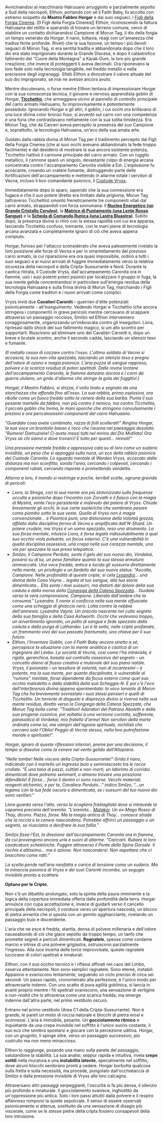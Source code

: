 
Avvicinandosi al macchinario Halruuano arrugginito e parzialmente sepolto a Sud della necropoli, Elthon, portando con sé il Faith Baby, fu accolto con estremo sospetto da **Mastro Fabbro Horgar** e dai suoi seguaci, i [Figli della Forgia Cinerea](entity-link://I%20Figli%20della%20Forgia%20Cinerea "I Figli della Forgia Cinerea, un gruppo di artigiani e inventori disillusi dal loro dio Morun Tag dopo la Grande Discesa.").  [[I Figli della Forgia Cinerea]] Elthon, riconoscendo la fattura Halruaana del relitto e sperando di trovare un terreno comune, cercò di stabilire un contatto dichiarandosi Campione di Morun Tag, il dio della forgia un tempo venerato da Horgar. Il nano, tuttavia, reagì con un'amarezza che tradiva ferite profonde. Rivelò che la sua fazione, un tempo i più devoti seguaci di Morun Tag, si era sentita tradita e abbandonata dopo che il loro dio era stato imprigionato durante la Grande Discesa, e dopo il catastrofico fallimento del "Cuore della Montagna" a Karak-Dum, la loro più grande creazione, che invece di proteggerli li aveva decimati. Ora riponevano la loro fede solo nella tecnologia tangibile, nel freddo metallo e nella precisione degli ingranaggi. Sfidò Elthon a dimostrare il valore attuale del suo dio imprigionato, se mai ne avesse ancora avuto.

Mentre discutevano, o forse mentre Elthon tentava di impressionare Horgar con la sua conoscenza tecnica, il giovane e nervoso apprendista goblin di Horgar, **[Ticchettio](entity-link://Ticchettio,%20il%20Ricettacolo%20Riluttante "Ticchettio, l'apprendista goblin di Horgar, che diviene involontariamente il tramite per l'intervento di Morun Tag.")**, che armeggiava vicino al pannello di controllo principale del carro armato Halruuano, fu improvvisamente e potentemente posseduto. Ignorando Horgar e gli altri, il goblin, i cui occhi ora brillavano di una luce divina color bronzo fuso, si avventò sul carro con una competenza e una furia che contrastavano nettamente con la sua solita timidezza. Era Morun Tag, che da Carceri aveva percepito la presenza del suo Campione e, soprattutto, la tecnologia Halruaana, un'eco della sua amata arte.

Guidato dalla rabbia divina di Morun Tag per il tradimento percepito dai Figli della Forgia Cinerea (che ai suoi occhi avevano abbandonato la fede troppo facilmente) e dal desiderio di mostrare la sua ancora esistente potenza, Ticchettio riattivò il cannone principale del carro armato. Con un ruggito metallico, il cannone sparò un singolo, devastante colpo di energia arcana concentrata contro l'accampamento Caronita visibile a Est. L'esplosione fu accecante, creando un cratere fumante, distruggendo parte delle fortificazioni dell'accampamento e mettendo in allarme totale i servitori di Vecna, incluso il loro comandante psionico, il [Custode Vryss](entity-link://.%20Warden%20Vryss,%20il%20Collezionista%20di%20Pensieri "Warden Vryss, comandante Caronita psionico al servizio di Vecna, potenziato da un N-Shard.").

Immediatamente dopo lo sparo, sapendo che la sua connessione era fugace e che il suo potere diretto era limitato dalla prigionia, Morun Tag (attraverso Ticchettio) smontò freneticamente tre componenti vitali dal carro armato, strappandoli con forza sovrumana: il **[Nucleo Energetico (un Grande Cristallo Ceruleo)](entity-link://Nucleo%20Energetico%20(Cristallo%20Ceruleo) "Nucleo Energetico (Cristallo Ceruleo): Componente chiave del carro Halruuano, fonte di grande potere arcano.")**, la **[Matrice di Puntamento (una Lente Rosso Sangue)](entity-link://Matrice%20di%20Puntamento%20(Lente%20Rosso%20Sangue) "Matrice di Puntamento (Lente Rosso Sangue): Componente ottico-arcano del carro Halruuano, usato per il puntamento.")** e la **[Scheda di Comando Runica (una Lastra Bluastra)](entity-link://Scheda%20di%20Comando%20Runica%20(Lastra%20Bluastra) "Scheda di Comando Runica (Lastra Bluastra): Interfaccia di controllo del carro Halruuano, incisa con rune Halruaane.")**. Subito dopo, la presenza divina si ritirò con la stessa rapidità con cui era apparsa, lasciando Ticchettio confuso, tremante, con le mani piene di tecnologia arcana avanzata e completamente ignaro di ciò che aveva appena compiuto.

Horgar, furioso per l'attacco sconsiderato che aveva palesemente rivelato la loro posizione alle forze di Vecna e per lo smantellamento del prezioso carro armato, la cui riparazione era ora quasi impossibile, ordinò a tutti i suoi seguaci e ai nuovi arrivati di fuggire immediatamente verso la relativa sicurezza della necropoli e della Cripta-Sussurrante a Nord. Durante la caotica ritirata, il Custode Vryss, dall'accampamento Caronita ora in fiamme, usò i suoi potenti poteri psionici per localizzare il gruppo in fuga, la sua mente gelida concentrandosi in particolare sull'energia residua della tecnologia Halruaana e sulla firma divina di Morun Tag, marchiando i Figli della Forgia come traditori e i nuovi arrivati come complici.

Vryss inviò due **Cavalieri Caroniti** – guerrieri d'élite potenziati psionicamente – all'inseguimento. Vedendo Horgar e Ticchettio (che ancora stringeva i componenti) in grave pericolo mentre cercavano di scappare attraverso un passaggio roccioso, Smilzo ed Elthon intervennero coraggiosamente, organizzando un'imboscata contro gli inseguitori. Liora, ripresasi dallo shock del suo fallimento magico, si unì allo scontro per supportarli. Riuscirono ad eliminare uno dei Cavalieri Caroniti e, dopo un breve e brutale scontro, anche il secondo cadde, lasciando un silenzio teso e fumante.

*(Il metallo cessa di cozzare contro l'osso. L'ultimo soldato di Vecna si accascia, la sua non-vita spezzata, lasciando un silenzio teso e pregno dell'odore di ozono e magia psionica. L'aria puzza di sangue rappreso, polvere e la scarica residua di poteri spettrali. Dalle rovine lontane dell'accampamento Caronita, le fiamme danzano ancora e i corni da guerra ululano, un grido d'allarme che stringe la gola dei fuggitivi.)*

*Horgar, il Mastro Fabbro, si drizza, il volto tirato e segnato da una stanchezza che affonda fino all'osso. La sua rabbia, prima esplosiva, ora ribolle come un fuoco freddo sotto la cenere della sua barba. Punta il suo pesante martello da fabbro, non più contro il nemico, ma contro Ticchettio, il piccolo goblin che trema, le mani sporche che stringono convulsamente i preziosi e ora pericolosissimi componenti del carro Halruaano.*

*"Guardate cosa avete combinato, razza di folli scellerati!" Ringhia Horgar, la sua voce un brontolio basso e roco che risuona nel paesaggio desolato. "Rumore! Distruzione! Ci avete messi tutti nel mirino del Dio Mutilato! Ora Vryss sa chi siamo e dove trovarci! E tutto per questi… ninnoli!"*

*Una pressione mentale fredda e oppressiva cala su di loro come un sudario invisibile, un peso che si appoggia sulla nuca, un eco della rabbia psionica del Custode Caronita. Lo sguardo mentale di Warden Vryss, accecato dalla distanza ma non sconfitto, sonda l'area, cercando i colpevoli, cercando i componenti rubati, cercando risposte e promettendo vendetta.*

*Attorno a loro, il mondo si restringe a poche, terribili scelte, ognuna gravida di pericoli:*

* *Liora, la Strega, con la sua mente ora più sintonizzata sulle frequenze occulte e psioniche dopo l'incontro con Zorvath e il fiasco con la magia di Mystra, sente l'eco persistente e malevolo del potere di Vryss. Chiude brevemente gli occhi, le sue carte esoteriche che sembrano pesare come piombo sotto la sua veste. Quella di Vryss non è magia convenzionale… è Psionica pura, una distorsione della volontà grezza, affilata dalla disciplina ferrea di Vecna e amplificata dall'N-Shard. Un potere crudele, ma Vryss è un uomo spezzato, reso uno strumento. La sua forza mentale, intuisce Liora, è forse legata indissolubilmente a quel suo occhio viola pulsante, un focus esterno. C'è una vulnerabilità in quella disciplina ossessiva, una crepa nella sua corazza mentale, una via per spezzare la sua presa telepatica.*
* *Smilzo, il Campione Perduto, sente il gelo del suo nuovo dio, Vordekai, posarsi su di lui, un peso familiare quanto la sua stessa armatura ammaccata. Una voce fredda, antica e lucida gli sussurra direttamente nella mente, un privilegio e un fardello del suo nuovo status: "Ascolta, Campione. Nelle profondità di queste cripte, si cela [Lysandra](entity-link://Lysandra%20Vayne "Lysandra Vayne, Oracolo della Congrega della Catena Spezzata, legata al passato di Smilzo e della Casa Ashworth.")… una donna della Casa Vayne… legata al tuo sangue, alla tua storia dimenticata… Ella sente i miei sussurri, ma distorti dal dolore della sua caduta e dalla morsa della [Congrega della Catena Spezzata](entity-link://Broken%20Chain "La Congrega della Catena Spezzata, un culto nichilista che venera una versione distorta di Vordekai.")… Guidala verso la vera comprensione, Campione. Liberala dall'ombra che la consuma." Lysandra. Il nome si conficca nella sua mente offuscata come una scheggia di ghiaccio nero. Lotta contro la nebbia dell'amnesia. Lysandra Vayne. Un oracolo nascente nel culto segreto della sua famiglia e della Casa Ashworth. Occhi che vedevano troppo, un avvertimento ignorato, un patto di sangue e fede spezzato dalla caduta e dalla purga di Lathander. Lei è là sotto, nelle cripte profanate, un frammento vivo del suo passato frantumato, una chiave per il suo futuro.*
* *Elthon, l'Inventore Goblin, con il Faith Baby ancora stretto a sé, percepisce la situazione con la mente analitica e caotica di un ingegnere del Limbo. La società di Vecna, così come l'ha intravista, è rigida, gerarchica, basata sul controllo ossessivo del segreto – un concetto alieno al flusso creativo e mutevole del suo piano natale. Vryss, il psionista – un tessitore di volontà, non di incantesimi – è potente, ma la sua mente, per quanto disciplinata, è vulnerabile al "rumore" mentale, forse dipendente da focus esterni come quel suo occhio maledetto o dalla stabilità della sua Scheggia-N. E poi c'è l'eco dell'interferenza divina appena sperimentata: la voce tonante di Morun Tag che ha brevemente sovrastato i suoi stessi pensieri e quelli di Ticchettio. Un torrente di disgusto e disprezzo divino si riversa nella sua mente residua, diretto verso la Congrega della Catena Spezzata, che Morun Tag bolla come: "Traditori! Adoratori del Patrono Aboleth e della sua progenie cosmica, poi voltatisi a una versione corrotta, sofferente, *parassitica* di Vordekai, mio fratello d'arme! Non servitori della morte ordinata come lui, ma vampiri dell'agonia spirituale, nichilisti che cercano solo l'Oblio! Peggio di Vecna stesso, nella loro putrefazione morale e spirituale!".*

*Horgar, ignaro di queste riflessioni interiori, preme per una decisione, il tempo si dissolve come la cenere nel vento gelido dell'Altopiano.*

*"Nelle tombe! Nelle viscere della Cripta-Sussurrante!" Grida il nano, indicando con il martello un ingresso buio e seminascosto tra le rocce crollate. "È una tana di pazzi, cultisti e non-morti, un labirinto di corridoi dimenticati dove potremo seminarli, o almeno trovare una posizione difendibile! E forse… forse lì dentro ci sono risorse. Vecchi materiali, reagenti alchemici, e per te, Cavaliere Perduto…" indica Smilzo, "…un legame con la tua fede oscura e dimenticata, se i sussurri del tuo nuovo dio sono veritieri."*

*Liora guarda verso l'alto, verso la scogliera frastagliata dove si intravede la capanna precaria dell'eremita. “L’eremita… [Malakor](entity-link://Malakor,%20il%20Geometra%20Folle%20(Ex-Mago%20Rosso) "Malakor, l'ex-Mago Rosso di Thay, ora un eremita folle e paranoico sull'Altopiano delle Ossa, esperto di geometria planare."). Un ex-Mago Rosso di Thay, dicono. Pazzo, forse. Ma la magia antica di Thay… conosce strade che la roccia e la cenere nascondono. Potrebbe offrirci un passaggio o un segreto, se riusciamo a decifrare la sua follia.”*

*Smilzo fissa l'Est, la direzione dell'accampamento Caronita ora in fiamme, da cui provengono ancora urla e suoni di allarme. “Caricarli. Rubare le loro cavalcature scheletriche. Fuggire attraverso il Ponte della Spina Dorsale. Il rischio è altissimo… ma è azione. Non nascondersi. Non aspettare che ci bracchino come ratti.”*

*La scelta pende nell'aria rarefatta e carica di tensione come un sudario. Ma la minaccia psionica di Vryss e dei suoi Caroniti incombe, un segugio invisibile pronto a scattare.*

**Optano per le Cripte.**

Non c'è un dibattito prolungato, solo la spinta della paura imminente e la logica della copertura immediata offerta dalle profondità della terra. Horgar annuisce con cupa accettazione e, invece di guidarli verso il cancello principale della necropoli, li conduce verso un'apertura nascosta, un blocco di pietra annerita che si sposta con un gemito agghiacciante, rivelando un passaggio buio e discendente.

L'aria che ne esce è fredda, stantia, densa di polvere millenaria e dell'odore nauseabondo di ciò che giace sepolto da troppo tempo, un tanfo che promette segreti e pericoli dimenticati. **Ragnatele**, spesse come cordame marcio e intrise di una polvere grigiastra, ostruiscono parzialmente l'ingresso. Alla luce incerta delle torce improvvisate, queste ragnatele luccicano di colori spettrali e innaturali.

*Elthon*, con il suo occhio tecnico e i riflessi affinati nel caos del Limbo, osserva attentamente. Non sono semplici ragnatele. Sono eteree, instabili. Appaiono e svaniscono lentamente, seguendo un ciclo preciso di circa sei secondi. Un passo rapido, cronometrato alla perfezione, è l'unico modo per attraversarle indenni. Con uno scatto di pura agilità goblinica, si lancia in avanti proprio mentre i fili spettrali svaniscono, una sensazione di vertigine e *non-realtà* che lo attraversa come una scarica fredda, ma emerge indenne dall'altra parte, nel primo vestibolo oscuro.

Entrano nel primo vestibolo (Area C1 della Cripta-Sussurrante). Non è grande, le pareti un misto di roccia naturale e blocchi di pietra erosi e sconnessi. L'aria è immobile, pesante. Un **gocciolamento ritmico** e inquietante da una crepa invisibile nel soffitto è l'unico suono costante, il suo eco che sembra spostarsi e giocare con la percezione uditiva. Horgar, con un grugnito, li spinge oltre, verso un passaggio successivo, più costruito ma non meno minaccioso.

Elthon lo raggiunge, posando una mano sulla parete del passaggio, valutandone la stabilità. La sua analisi, seppur rapida e intuitiva, rivela **crepe sottili** nella muratura e una **instabilità latente**, specialmente nel soffitto, dove alcuni blocchi sembrano pronti a cedere. Horgar borbotta qualcosa sulla fretta e sulla necessità, ma procede, pungolato dall'occhiataccia di Smilzo e dalla pressione invisibile di Vryss alle loro calcagna.

Attraversano altri passaggi serpeggianti, l'oscurità si fa più densa, il silenzio più profondo e innaturale. Il gocciolamento svanisce, inghiottito da un'oppressione più antica. Solo i loro passi attutiti dalla polvere e il respiro affannoso rompono la quiete sepolcrale. Il senso di essere osservati psionicamente si attenua, sostituito da una sensazione di disagio più viscerale, come se le stesse pietre della cripta fossero consapevoli della loro intrusione.